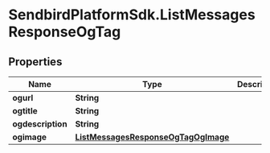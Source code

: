 # SendbirdPlatformSdk.ListMessagesResponseOgTag

## Properties

Name | Type | Description | Notes
------------ | ------------- | ------------- | -------------
**ogurl** | **String** |  | [optional] 
**ogtitle** | **String** |  | [optional] 
**ogdescription** | **String** |  | [optional] 
**ogimage** | [**ListMessagesResponseOgTagOgImage**](ListMessagesResponseOgTagOgImage.md) |  | [optional] 


